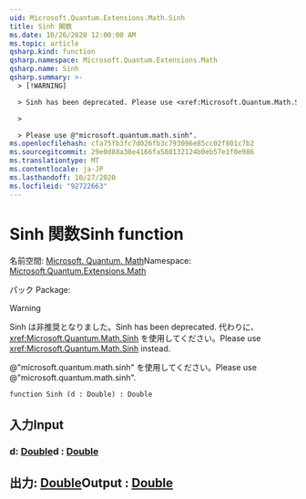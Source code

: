 ```yaml
---
uid: Microsoft.Quantum.Extensions.Math.Sinh
title: Sinh 関数
ms.date: 10/26/2020 12:00:00 AM
ms.topic: article
qsharp.kind: function
qsharp.namespace: Microsoft.Quantum.Extensions.Math
qsharp.name: Sinh
qsharp.summary: >-
  > [!WARNING]

  > Sinh has been deprecated. Please use <xref:Microsoft.Quantum.Math.Sinh> instead.

  >

  > Please use @"microsoft.quantum.math.sinh".
ms.openlocfilehash: cfa75fb3fc7d026fb3c793096e85cc02f801c7b2
ms.sourcegitcommit: 29e0d88a30e4166fa580132124b0eb57e1f0e986
ms.translationtype: MT
ms.contentlocale: ja-JP
ms.lasthandoff: 10/27/2020
ms.locfileid: "92722663"
---
```

# <a name="sinh-function"></a><span data-ttu-id="47a60-102">Sinh 関数</span><span class="sxs-lookup"><span data-stu-id="47a60-102">Sinh function</span></span>

<span data-ttu-id="47a60-103">名前空間: [Microsoft. Quantum. Math](xref:Microsoft.Quantum.Extensions.Math)</span><span class="sxs-lookup"><span data-stu-id="47a60-103">Namespace: [Microsoft.Quantum.Extensions.Math](xref:Microsoft.Quantum.Extensions.Math)</span></span>

<span data-ttu-id="47a60-104">パック [](https://nuget.org/packages/)</span><span class="sxs-lookup"><span data-stu-id="47a60-104">Package: [](https://nuget.org/packages/)</span></span>


> [!WARNING]
> <span data-ttu-id="47a60-105">Sinh は非推奨となりました。</span><span class="sxs-lookup"><span data-stu-id="47a60-105">Sinh has been deprecated.</span></span> <span data-ttu-id="47a60-106">代わりに、<xref:Microsoft.Quantum.Math.Sinh> を使用してください。</span><span class="sxs-lookup"><span data-stu-id="47a60-106">Please use <xref:Microsoft.Quantum.Math.Sinh> instead.</span></span>
>
> <span data-ttu-id="47a60-107">@"microsoft.quantum.math.sinh" を使用してください。</span><span class="sxs-lookup"><span data-stu-id="47a60-107">Please use @"microsoft.quantum.math.sinh".</span></span>



```qsharp
function Sinh (d : Double) : Double
```


## <a name="input"></a><span data-ttu-id="47a60-108">入力</span><span class="sxs-lookup"><span data-stu-id="47a60-108">Input</span></span>

### <a name="d--double"></a><span data-ttu-id="47a60-109">d: [Double](xref:microsoft.quantum.lang-ref.double)</span><span class="sxs-lookup"><span data-stu-id="47a60-109">d : [Double](xref:microsoft.quantum.lang-ref.double)</span></span>





## <a name="output--double"></a><span data-ttu-id="47a60-110">出力: [Double](xref:microsoft.quantum.lang-ref.double)</span><span class="sxs-lookup"><span data-stu-id="47a60-110">Output : [Double](xref:microsoft.quantum.lang-ref.double)</span></span>

